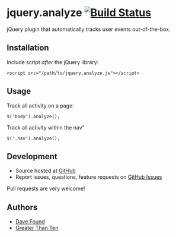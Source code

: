 # jquery.analyze [![Build Status](https://travis-ci.org/greaterthanten/jquery.analyze.png?branch=master)](https://travis-ci.org/greaterthanten/jquery.analyze)

jQuery plugin that automatically tracks user events out-of-the-box.

## Installation

Include script *after* the jQuery library:

    <script src="/path/to/jquery.analyze.js"></script>

## Usage

Track all activity on a page:

    $('body').analyze();

Track all activity within the nav"

    $('.nav').analyze();

## Development

- Source hosted at [GitHub](https://github.com/greaterthanten/jquery.analyze)
- Report issues, questions, feature requests on [GitHub Issues](https://github.com/greaterthanten/jquery.analyze/issues)

Pull requests are very welcome!

## Authors

- [Dave Found](https://github.com/davefound)
- [Greater Than Ten](https://github.com/greaterthanten)